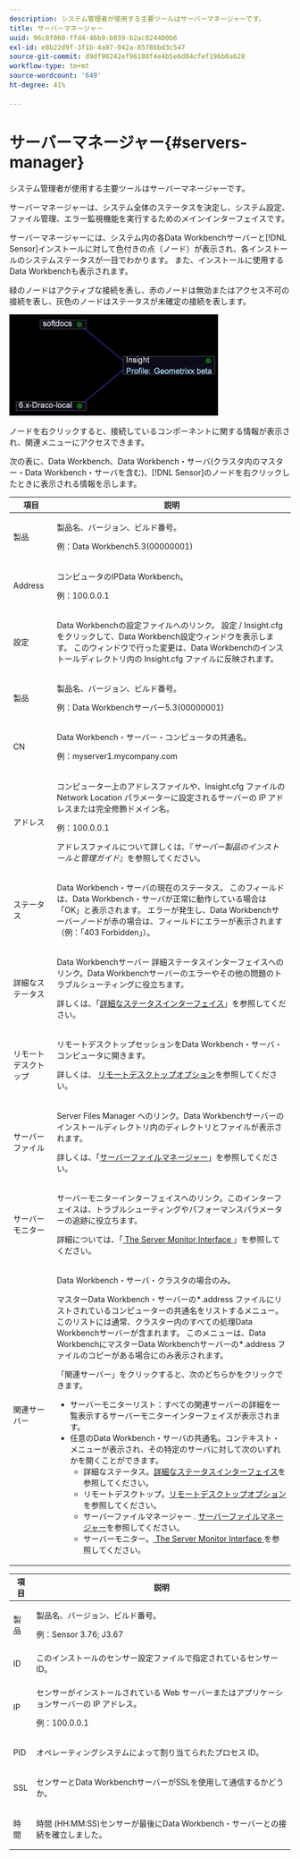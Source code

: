 ```yaml
---
description: システム管理者が使用する主要ツールはサーバーマネージャーです。
title: サーバーマネージャー
uuid: 96c8f060-ffd4-46b9-b039-b2ac024400b6
exl-id: e8b22d9f-3f1b-4a97-942a-85786bd3c547
source-git-commit: d9df90242ef96188f4e4b5e6d04cfef196b0a628
workflow-type: tm+mt
source-wordcount: '649'
ht-degree: 41%

---
```


# サーバーマネージャー{#servers-manager}

システム管理者が使用する主要ツールはサーバーマネージャーです。

サーバーマネージャーは、システム全体のステータスを決定し、システム設定、ファイル管理、エラー監視機能を実行するためのメインインターフェイスです。

サーバーマネージャーには、システム内の各Data Workbenchサーバーと[!DNL Sensor]インストールに対して色付きの点（ノード）が表示され、各インストールのシステムステータスが一目でわかります。 また、インストールに使用するData Workbenchも表示されます。

緑のノードはアクティブな接続を表し、赤のノードは無効またはアクセス不可の接続を表し、灰色のノードはステータスが未確定の接続を表します。

![](assets/vis_SysStat_RedGreenDots.png)

ノードを右クリックすると、接続しているコンポーネントに関する情報が表示され、関連メニューにアクセスできます。

次の表に、Data Workbench、Data Workbench・サーバ(クラスタ内のマスター・Data Workbench・サーバを含む)、[!DNL Sensor]のノードを右クリックしたときに表示される情報を示します。

<table id="table_C459CAAB07D34144B5BFFCCC84C2BB37"> 
 <thead> 
  <tr> 
   <th colname="col1" class="entry"> 項目 </th> 
   <th colname="col2" class="entry"> 説明 </th> 
  </tr> 
 </thead>
 <tbody> 
  <tr> 
   <td colname="col1"> <p>製品             </p> </td> 
   <td colname="col2"> <p>製品名、バージョン、ビルド番号。 </p> <p>例：Data Workbench5.3(00000001) </p> </td> 
  </tr> 
  <tr> 
   <td colname="col1"> <p>Address </p> </td> 
   <td colname="col2"> <p>コンピュータのIPData Workbench。 </p> <p>例：100.0.0.1 </p> </td> 
  </tr> 
  <tr> 
   <td colname="col1"> <p>設定 </p> </td> 
   <td colname="col2"> <p><span class="keyword">Data Workbenchの</span>設定ファイルへのリンク。 <span class="uicontrol">設定</span> / <span class="uicontrol"> Insight.cfg </span>をクリックして、Data Workbench設定ウィンドウを表示します。 このウィンドウで行った変更は、Data Workbenchのインストールディレクトリ内の<span class="filepath"> Insight.cfg </span>ファイルに反映されます。 </p> </td> 
  </tr> 
  <tr> 
   <td colname="col1"> <p>製品             </p> </td> 
   <td colname="col2"> <p>製品名、バージョン、ビルド番号。 </p> <p>例：Data Workbenchサーバー5.3(00000001) </p> </td> 
  </tr> 
  <tr> 
   <td colname="col1"> <p>CN </p> </td> 
   <td colname="col2"> <p>Data Workbench・サーバー・コンピュータの共通名。 </p> <p>例：<span class="filepath">myserver1.mycompany.com </span> </p> </td> 
  </tr> 
  <tr> 
   <td colname="col1"> <p>アドレス </p> </td> 
   <td colname="col2"> <p>コンピューター上のアドレスファイルや、<span class="filepath">Insight.cfg</span> ファイルの Network Location パラメーターに設定されるサーバーの IP アドレスまたは完全修飾ドメイン名。 </p> <p>例：100.0.0.1 </p> <p>アドレスファイルについて詳しくは、『<i>サーバー製品のインストールと管理ガイド</i>』を参照してください。 </p> </td> 
  </tr> 
  <tr> 
   <td colname="col1"> <p>ステータス </p> </td> 
   <td colname="col2"> <p>Data Workbench・サーバの現在のステータス。 このフィールドは、Data Workbench・サーバが正常に動作している場合は「OK」と表示されます。 エラーが発生し、Data Workbenchサーバーノードが赤の場合は、フィールドにエラーが表示されます（例：「403 Forbidden」）。 </p> </td> 
  </tr> 
  <tr> 
   <td colname="col1"> <p>詳細なステータス </p> </td> 
   <td colname="col2"> <p><span class="keyword">Data Workbenchサーバー</span> <span class="wintitle">詳細ステータス</span>インターフェイスへのリンク。Data Workbenchサーバーのエラーやその他の問題のトラブルシューティングに役立ちます。 </p> <p>詳しくは、「<a href="../../../home/c-get-started/c-admin-intrf/c-det-stat-interf.md">詳細なステータスインターフェイス</a>」を参照してください。 </p> </td> 
  </tr> 
  <tr> 
   <td colname="col1"> <p>リモートデスクトップ </p> </td> 
   <td colname="col2"> <p><span class="wintitle">リモートデスクトップ</span>セッションをData Workbench・サーバ・コンピュータに開きます。 </p> <p>詳しくは、 <a href="../../../home/c-get-started/c-admin-intrf/t-rmt-dsktp-opt.md#task-dc0bdb4630474a17af67b931bc22d9ef">リモートデスクトップオプション</a>を参照してください。 </p> </td> 
  </tr> 
  <tr> 
   <td colname="col1"> <p>サーバーファイル </p> </td> 
   <td colname="col2"> <p><span class="wintitle"> Server Files Manager </span>へのリンク。Data Workbenchサーバーのインストールディレクトリ内のディレクトリとファイルが表示されます。 </p> <p>詳しくは、「<a href="../../../home/c-get-started/c-admin-intrf/c-svr-files-mgr.md#concept-73a0808487c8424285ae7302f53bc5f4">サーバーファイルマネージャー</a>」を参照してください。 </p> </td> 
  </tr> 
  <tr> 
   <td colname="col1"> <p>サーバーモニター </p> </td> 
   <td colname="col2"> <p><span class="wintitle">サーバーモニター</span>インターフェイスへのリンク。このインターフェイスは、トラブルシューティングやパフォーマンスパラメーターの追跡に役立ちます。 </p> <p>詳細については、「<a href="../../../home/c-get-started/c-admin-intrf/c-svr-mtr-intfc.md#concept-3bea7441de20409585e63060d5489f45"> The Server Monitor Interface </a> 」を参照してください。 </p> </td> 
  </tr> 
  <tr> 
   <td colname="col1"> <p>関連サーバー </p> </td> 
   <td colname="col2"> <p>Data Workbench・サーバ・クラスタの場合のみ。 </p> <p>マスター<span class="filepath">Data Workbench・サーバーの*.address </span>ファイルにリストされているコンピューターの共通名をリストするメニュー。 このリストには通常、クラスター内のすべての処理<span class="keyword">Data Workbenchサーバー</span>が含まれます。 このメニューは、Data Workbenchにマスター<span class="filepath">Data Workbenchサーバーの*.address </span>ファイルのコピーがある場合にのみ表示されます。 </p> <p>「<span class="uicontrol">関連サーバー</span>」をクリックすると、次のどちらかをクリックできます。 
     <ul id="ul_3B28B8579B1945FD80669EDFDFDA84A6"> 
      <li id="li_90094B46CB304C179136BB75FF0D6DBD"> <span class="uicontrol">サーバーモニターリスト</span>：すべての関連サーバーの詳細を一覧表示する<span class="wintitle">サーバーモニター</span>インターフェイスが表示されます。 </li> 
      <li id="li_CD6FF5BB52874ABCB536C2DE2376587A">任意のData Workbench・サーバの共通名。コンテキスト・メニューが表示され、その特定のサーバに対して次のいずれかを開くことができます。 
       <ul id="ul_928510D1DE68471583F2EE7547AEB824"> 
        <li id="li_8399338137354A59B9B4D24AF7EEE868"> <span class="uicontrol">詳細なステータス</span>。<a href="../../../home/c-get-started/c-admin-intrf/c-det-stat-interf.md">詳細なステータスインターフェイス</a>を参照してください。 </li> 
        <li id="li_0FE569C56B3F4583BC1F3DF3B4F55765"> <span class="uicontrol">リモートデスクトップ</span>。<a href="../../../home/c-get-started/c-admin-intrf/t-rmt-dsktp-opt.md#task-dc0bdb4630474a17af67b931bc22d9ef">リモートデスクトップオプション</a>を参照してください。 </li> 
        <li id="li_2B6F8419CB5945C9B411F6A7C2C859FF"> <span class="uicontrol"> サーバーファイルマネージャー </span>. <a href="../../../home/c-get-started/c-admin-intrf/c-svr-files-mgr.md#concept-73a0808487c8424285ae7302f53bc5f4">サーバーファイルマネージャー</a>を参照してください。 </li> 
        <li id="li_F22F974EB4DE4F0F93623AE98C7DCEBC"> <span class="uicontrol">サーバーモニター</span>。<a href="../../../home/c-get-started/c-admin-intrf/c-svr-mtr-intfc.md#concept-3bea7441de20409585e63060d5489f45"> The Server Monitor Interface </a>を参照してください。 </li> 
       </ul> </li> 
     </ul> </p> </td> 
  </tr> 
 </tbody> 
</table>

<table id="table_5BFA0AFE2D9A4337BF04343879DAD03B"> 
 <thead> 
  <tr> 
   <th colname="col1" class="entry"> 項目 </th> 
   <th colname="col2" class="entry"> 説明 </th> 
  </tr> 
 </thead>
 <tbody> 
  <tr> 
   <td colname="col1"> <p>製品             </p> </td> 
   <td colname="col2"> <p>製品名、バージョン、ビルド番号。 </p> <p>例：Sensor 3.76; J3.67 </p> </td> 
  </tr> 
  <tr> 
   <td colname="col1"> <p>ID </p> </td> 
   <td colname="col2"> このインストールの<span class="wintitle">センサー</span>設定ファイルで指定されている<span class="wintitle">センサー</span> ID。 </td> 
  </tr> 
  <tr> 
   <td colname="col1"> <p>IP </p> </td> 
   <td colname="col2"> <p><span class="wintitle">センサー</span>がインストールされている Web サーバーまたはアプリケーションサーバーの IP アドレス。 </p> <p>例：100.0.0.1 </p> </td> 
  </tr> 
  <tr> 
   <td colname="col1"> <p>PID </p> </td> 
   <td colname="col2"> <p>オペレーティングシステムによって割り当てられたプロセス ID。 </p> </td> 
  </tr> 
  <tr> 
   <td colname="col1"> <p>SSL </p> </td> 
   <td colname="col2"> <p><span class="wintitle">センサー</span>とData WorkbenchサーバーがSSLを使用して通信するかどうか。 </p> </td> 
  </tr> 
  <tr> 
   <td colname="col1"> <p>時間 </p> </td> 
   <td colname="col2"> <p>時間 (HH:MM:SS)<span class="wintitle">センサー</span>が最後にData Workbench・サーバーとの接続を確立しました。 </p> </td> 
  </tr> 
 </tbody> 
</table>
